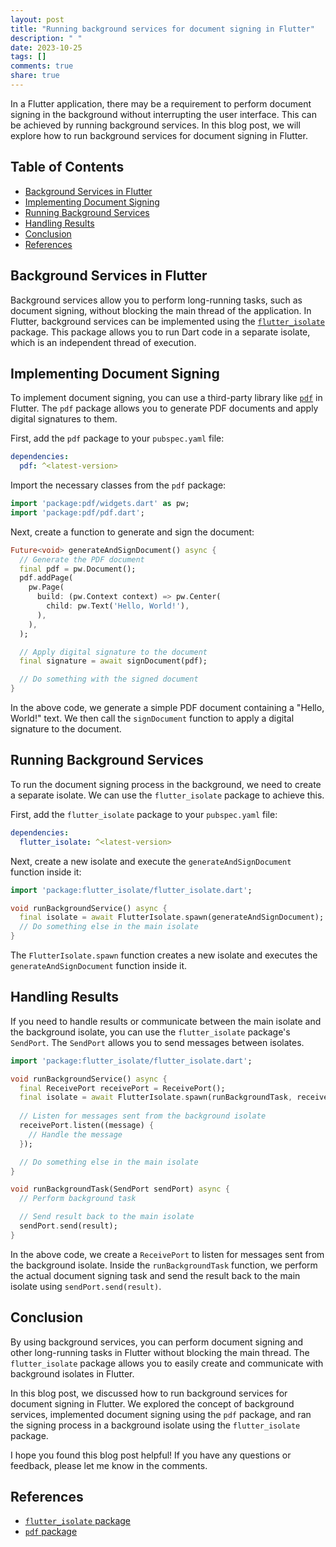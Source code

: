 ```yaml
---
layout: post
title: "Running background services for document signing in Flutter"
description: " "
date: 2023-10-25
tags: []
comments: true
share: true
---
```


In a Flutter application, there may be a requirement to perform document signing in the background without interrupting the user interface. This can be achieved by running background services. In this blog post, we will explore how to run background services for document signing in Flutter.

## Table of Contents
- [Background Services in Flutter](#background-services-in-flutter)
- [Implementing Document Signing](#implementing-document-signing)
- [Running Background Services](#running-background-services)
- [Handling Results](#handling-results)
- [Conclusion](#conclusion)
- [References](#references)

## Background Services in Flutter
Background services allow you to perform long-running tasks, such as document signing, without blocking the main thread of the application. In Flutter, background services can be implemented using the [`flutter_isolate`](https://pub.dev/packages/flutter_isolate) package. This package allows you to run Dart code in a separate isolate, which is an independent thread of execution.

## Implementing Document Signing
To implement document signing, you can use a third-party library like [`pdf`](https://pub.dev/packages/pdf) in Flutter. The `pdf` package allows you to generate PDF documents and apply digital signatures to them.

First, add the `pdf` package to your `pubspec.yaml` file:

```yaml
dependencies:
  pdf: ^<latest-version>
```

Import the necessary classes from the `pdf` package:

```dart
import 'package:pdf/widgets.dart' as pw;
import 'package:pdf/pdf.dart';
```

Next, create a function to generate and sign the document:

```dart
Future<void> generateAndSignDocument() async {
  // Generate the PDF document
  final pdf = pw.Document();
  pdf.addPage(
    pw.Page(
      build: (pw.Context context) => pw.Center(
        child: pw.Text('Hello, World!'),
      ),
    ),
  );

  // Apply digital signature to the document
  final signature = await signDocument(pdf);

  // Do something with the signed document
}
```

In the above code, we generate a simple PDF document containing a "Hello, World!" text. We then call the `signDocument` function to apply a digital signature to the document.

## Running Background Services
To run the document signing process in the background, we need to create a separate isolate. We can use the `flutter_isolate` package to achieve this.

First, add the `flutter_isolate` package to your `pubspec.yaml` file:

```yaml
dependencies:
  flutter_isolate: ^<latest-version>
```

Next, create a new isolate and execute the `generateAndSignDocument` function inside it:

```dart
import 'package:flutter_isolate/flutter_isolate.dart';

void runBackgroundService() async {
  final isolate = await FlutterIsolate.spawn(generateAndSignDocument);
  // Do something else in the main isolate
}
```

The `FlutterIsolate.spawn` function creates a new isolate and executes the `generateAndSignDocument` function inside it.

## Handling Results
If you need to handle results or communicate between the main isolate and the background isolate, you can use the `flutter_isolate` package's `SendPort`. The `SendPort` allows you to send messages between isolates.

```dart
import 'package:flutter_isolate/flutter_isolate.dart';

void runBackgroundService() async {
  final ReceivePort receivePort = ReceivePort();
  final isolate = await FlutterIsolate.spawn(runBackgroundTask, receivePort.sendPort);
  
  // Listen for messages sent from the background isolate
  receivePort.listen((message) {
    // Handle the message
  });

  // Do something else in the main isolate
}

void runBackgroundTask(SendPort sendPort) async {
  // Perform background task

  // Send result back to the main isolate
  sendPort.send(result);
}
```

In the above code, we create a `ReceivePort` to listen for messages sent from the background isolate. Inside the `runBackgroundTask` function, we perform the actual document signing task and send the result back to the main isolate using `sendPort.send(result)`.

## Conclusion
By using background services, you can perform document signing and other long-running tasks in Flutter without blocking the main thread. The `flutter_isolate` package allows you to easily create and communicate with background isolates in Flutter.

In this blog post, we discussed how to run background services for document signing in Flutter. We explored the concept of background services, implemented document signing using the `pdf` package, and ran the signing process in a background isolate using the `flutter_isolate` package.

I hope you found this blog post helpful! If you have any questions or feedback, please let me know in the comments.

## References
- [`flutter_isolate` package](https://pub.dev/packages/flutter_isolate)
- [`pdf` package](https://pub.dev/packages/pdf)